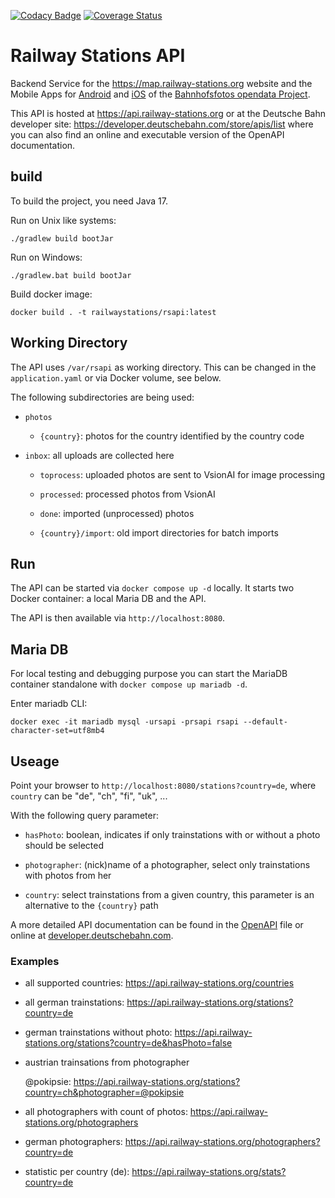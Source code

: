 [![Codacy Badge](https://api.codacy.com/project/badge/Grade/b9882fcf1221409680f36afe2c85fcba)](https://www.codacy.com/gh/RailwayStations/RSAPI?utm_source=github.com&amp;utm_medium=referral&amp;utm_content=RailwayStations/RSAPI&amp;utm_campaign=Badge_Grade) [![Coverage Status](https://coveralls.io/repos/github/RailwayStations/RSAPI/badge.svg?branch=master)](https://coveralls.io/github/RailwayStations/RSAPI?branch=master)

# Railway Stations API

Backend Service for the https://map.railway-stations.org website and the Mobile Apps
for [Android](https://github.com/RailwayStations/RSAndroidApp)
and [iOS](https://github.com/RailwayStations/Bahnhofsfotos) of
the [Bahnhofsfotos opendata Project](https://github.com/RailwayStations).

This API is hosted at https://api.railway-stations.org or at the Deutsche Bahn developer
site: https://developer.deutschebahn.com/store/apis/list where you can also find an online and executable version of the
OpenAPI documentation.

## build

To build the project, you need Java 17.

Run on Unix like systems:

```./gradlew build bootJar```

Run on Windows:

```./gradlew.bat build bootJar```

Build docker image:

```docker build . -t railwaystations/rsapi:latest```

## Working Directory

The API uses `/var/rsapi` as working directory. This can be changed in the `application.yaml` or via Docker volume, see
below.

The following subdirectories are being used:

- `photos`

    - `{country}`: photos for the country identified by the country code

- `inbox`: all uploads are collected here

    - `toprocess`: uploaded photos are sent to VsionAI for image processing

    - `processed`: processed photos from VsionAI

    - `done`: imported (unprocessed) photos

    - `{country}/import`: old import directories for batch imports

## Run

The API can be started via `docker compose up -d` locally. It starts two Docker container: a local Maria DB and the API.

The API is then available via `http://localhost:8080`.

## Maria DB

For local testing and debugging purpose you can start the MariaDB container standalone
with `docker compose up mariadb -d`.

Enter mariadb CLI:

`docker exec -it mariadb mysql -ursapi -prsapi rsapi --default-character-set=utf8mb4`

## Useage

Point your browser to `http://localhost:8080/stations?country=de`, where `country` can be "de", "ch", "fi", "uk", ...

With the following query parameter:

- `hasPhoto`: boolean, indicates if only trainstations with or without a photo should be selected

- `photographer`: (nick)name of a photographer, select only trainstations with photos from her

- `country`: select trainstations from a given country, this parameter is an alternative to the `{country}` path

A more detailed API documentation can be found in the [OpenAPI](src/main/resources/static/openapi.yaml) file or online
at [developer.deutschebahn.com](https://developer.deutschebahn.com/store/apis/list).

### Examples

- all supported countries: https://api.railway-stations.org/countries

- all german trainstations: https://api.railway-stations.org/stations?country=de

- german trainstations without photo: https://api.railway-stations.org/stations?country=de&hasPhoto=false

- austrian trainsations from photographer

  @pokipsie: https://api.railway-stations.org/stations?country=ch&photographer=@pokipsie

- all photographers with count of photos: https://api.railway-stations.org/photographers

- german photographers: https://api.railway-stations.org/photographers?country=de

- statistic per country (de): https://api.railway-stations.org/stats?country=de
